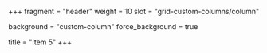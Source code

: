 +++
fragment = "header"
weight = 10
slot = "grid-custom-columns/column"

background = "custom-column"
force_background = true


title = "Item 5"
+++
